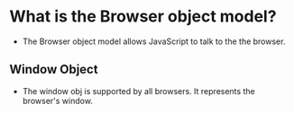 # What is the Browser object model?

- The Browser object model allows JavaScript to talk to the the browser.

## Window Object

- The window obj is supported by all browsers. It represents the browser's window.
